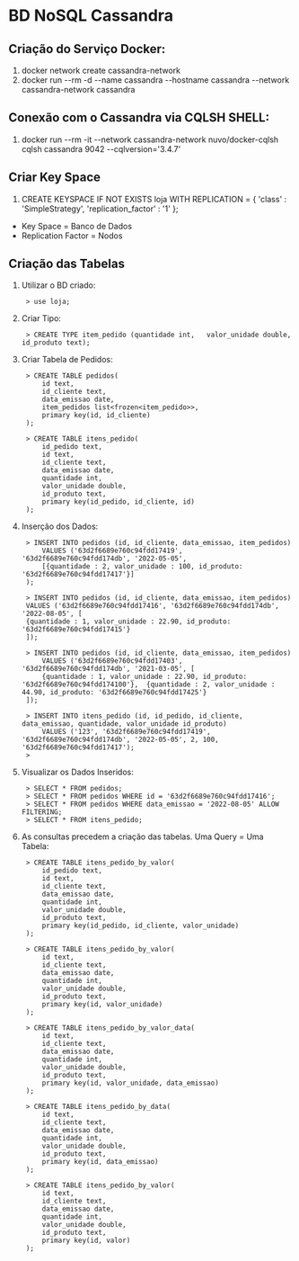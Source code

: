 # BD NoSQL Cassandra

## Criação do Serviço Docker:
1. docker network create cassandra-network
2. docker run --rm -d --name cassandra --hostname cassandra --network cassandra-network cassandra


## Conexão com o Cassandra via CQLSH SHELL:
1. docker run --rm -it --network cassandra-network nuvo/docker-cqlsh cqlsh cassandra 9042 --cqlversion='3.4.7'


## Criar Key Space
1. CREATE KEYSPACE IF NOT EXISTS loja WITH REPLICATION = { 'class' : 'SimpleStrategy', 'replication_factor' : '1' };
* Key Space = Banco de Dados
* Replication Factor = Nodos


## Criação das Tabelas
1. Utilizar o BD criado:
    
        > use loja;

2. Criar Tipo:

        > CREATE TYPE item_pedido (quantidade int,   valor_unidade double,   id_produto text);

3. Criar Tabela de Pedidos:

        > CREATE TABLE pedidos(
            id text,
            id_cliente text,
            data_emissao date,
            item_pedidos list<frozen<item_pedido>>,
            primary key(id, id_cliente)
        );

        > CREATE TABLE itens_pedido(
            id_pedido text, 
            id text,
            id_cliente text,
            data_emissao date,
            quantidade int,   
            valor_unidade double,   
            id_produto text,
            primary key(id_pedido, id_cliente, id)
        );

4. Inserção dos Dados:

        > INSERT INTO pedidos (id, id_cliente, data_emissao, item_pedidos) 
            VALUES ('63d2f6689e760c94fdd17419', '63d2f6689e760c94fdd174db', '2022-05-05', 
            [{quantidade : 2, valor_unidade : 100, id_produto: '63d2f6689e760c94fdd17417'}]
        );

        > INSERT INTO pedidos (id, id_cliente, data_emissao, item_pedidos)
        VALUES ('63d2f6689e760c94fdd17416', '63d2f6689e760c94fdd174db', '2022-08-05', [
        {quantidade : 1, valor_unidade : 22.90, id_produto: '63d2f6689e760c94fdd17415'}
        ]);

        > INSERT INTO pedidos (id, id_cliente, data_emissao, item_pedidos)
            VALUES ('63d2f6689e760c94fdd17403', '63d2f6689e760c94fdd174db', '2021-03-05', [
            {quantidade : 1, valor_unidade : 22.90, id_produto: '63d2f6689e760c94fdd174100'},  {quantidade : 2, valor_unidade : 44.90, id_produto: '63d2f6689e760c94fdd17425'}
        ]);

        > INSERT INTO itens_pedido (id, id_pedido, id_cliente, data_emissao, quantidade, valor_unidade id_produto) 
            VALUES ('123', '63d2f6689e760c94fdd17419', '63d2f6689e760c94fdd174db', '2022-05-05', 2, 100, '63d2f6689e760c94fdd17417');
        >

5. Visualizar os Dados Inseridos:

        > SELECT * FROM pedidos;
        > SELECT * FROM pedidos WHERE id = '63d2f6689e760c94fdd17416';
        > SELECT * FROM pedidos WHERE data_emissao = '2022-08-05' ALLOW FILTERING;
        > SELECT * FROM itens_pedido;
        
6. As consultas precedem a criação das tabelas. Uma Query = Uma Tabela:

        > CREATE TABLE itens_pedido_by_valor(
            id_pedido text, 
            id text,
            id_cliente text,
            data_emissao date,
            quantidade int,   
            valor_unidade double,   
            id_produto text,
            primary key(id_pedido, id_cliente, valor_unidade)
        );

        > CREATE TABLE itens_pedido_by_valor(
            id text,
            id_cliente text,
            data_emissao date,
            quantidade int,   
            valor_unidade double,   
            id_produto text,
            primary key(id, valor_unidade)
        );

        > CREATE TABLE itens_pedido_by_valor_data(
            id text,
            id_cliente text,
            data_emissao date,
            quantidade int,   
            valor_unidade double,   
            id_produto text,
            primary key(id, valor_unidade, data_emissao)
        );

        > CREATE TABLE itens_pedido_by_data(
            id text,
            id_cliente text,
            data_emissao date,
            quantidade int,   
            valor_unidade double,   
            id_produto text,
            primary key(id, data_emissao)
        );

        > CREATE TABLE itens_pedido_by_valor(
            id text,
            id_cliente text,
            data_emissao date,
            quantidade int,   
            valor_unidade double,   
            id_produto text,
            primary key(id, valor)
        );